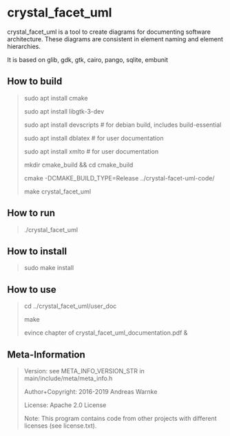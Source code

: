 
crystal_facet_uml
=============

crystal_facet_uml is a tool to create diagrams for documenting software architecture.
These diagrams are consistent in element naming and element hierarchies.

It is based on glib, gdk, gtk, cairo, pango, sqlite, embunit

How to build
-----------

> sudo apt install cmake
>
> sudo apt install libgtk-3-dev
>
> sudo apt install devscripts  # for debian build, includes build-essential
>
> sudo apt install dblatex  # for user documentation
>
> sudo apt install xmlto  # for user documentation
>
> mkdir cmake_build && cd cmake_build
>
> cmake -DCMAKE_BUILD_TYPE=Release ../crystal-facet-uml-code/
>
> make crystal_facet_uml

How to run
-----------

> ./crystal_facet_uml

How to install
-----------

> sudo make install

How to use
-----------

> cd ../crystal_facet_uml/user_doc
>
> make
>
> evince chapter of crystal_facet_uml_documentation.pdf &

Meta-Information
-----------

> Version: see META_INFO_VERSION_STR in main/include/meta/meta_info.h
>
> Author+Copyright: 2016-2019 Andreas Warnke
>
> License: Apache 2.0 License
>
> Note: This program contains code from other projects with different licenses (see license.txt).
